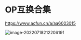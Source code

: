# OP互换合集

https://www.acfun.cn/a/aa6003015

![image-20220718212206191](https://i0.hdslb.com/bfs/album/9a69defb958f0b8608addd5884d205e04fab106b.png)

